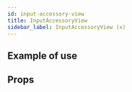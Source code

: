 ```yaml
---
id: input-accessory-view
title: InputAccessoryView
sidebar_label: InputAccessoryView (x)
---
```


## Example of use

## Props
